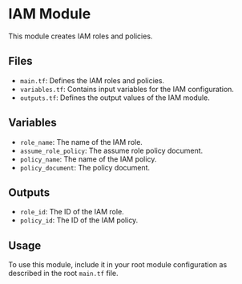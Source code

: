 # IAM Module

This module creates IAM roles and policies.

## Files

- `main.tf`: Defines the IAM roles and policies.
- `variables.tf`: Contains input variables for the IAM configuration.
- `outputs.tf`: Defines the output values of the IAM module.

## Variables

- `role_name`: The name of the IAM role.
- `assume_role_policy`: The assume role policy document.
- `policy_name`: The name of the IAM policy.
- `policy_document`: The policy document.

## Outputs

- `role_id`: The ID of the IAM role.
- `policy_id`: The ID of the IAM policy.

## Usage

To use this module, include it in your root module configuration as described in the root `main.tf` file.
